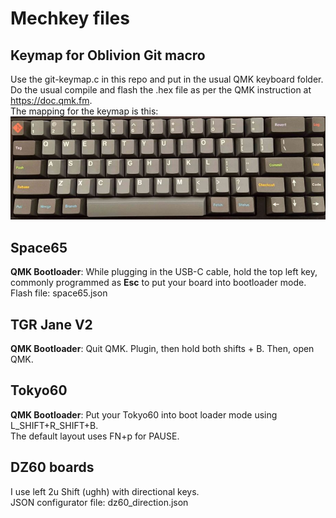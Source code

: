 # Mechkey files

## Keymap for Oblivion Git macro
Use the git-keymap.c in this repo and put in the usual QMK keyboard folder. Do the usual compile and flash the .hex file as per the QMK instruction at https://doc.qmk.fm.  
The mapping for the keymap is this:  
![Space65 Oblivion Git macro](space65-git-small.jpg?raw=true)

## Space65
**QMK Bootloader**: While plugging in the USB-C cable, hold the top left key, commonly programmed as **Esc** to put your board into bootloader mode.  
Flash file: space65.json

## TGR Jane V2
**QMK Bootloader**: Quit QMK. Plugin, then hold both shifts + B. Then, open QMK.

## Tokyo60
**QMK Bootloader**: Put your Tokyo60 into boot loader mode using L_SHIFT+R_SHIFT+B.  
The default layout uses FN+p for PAUSE.

## DZ60 boards
I use left 2u Shift (ughh) with directional keys.  
JSON configurator file: dz60_direction.json
